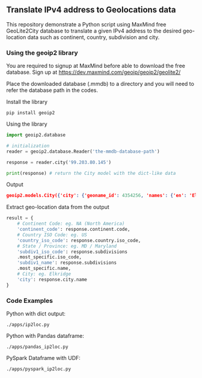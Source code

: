 ## Translate IPv4 address to Geolocations data ##
This repository demonstrate a Python script using MaxMind free GeoLite2City database to translate a given IPv4 address to the desired geo-location data such as continent, country, subdivision and city.

### Using the geoip2 library ###
You are required to signup at MaxMind before able to download the free database. Sign up at https://dev.maxmind.com/geoip/geoip2/geolite2/

Place the downloaded database (.mmdb) to a directory and you will need to refer the database path in the codes.

Install the library
```
pip install geoip2
```

Using the library
```python
import geoip2.database

# initialization
reader = geoip2.database.Reader('the-mmdb-database-path')

response = reader.city('99.203.80.145')

print(response) # return the City model with the dict-like data
```

Output
```json
geoip2.models.City({'city': {'geoname_id': 4354256, 'names': {'en': 'Elkridge'}}, 'continent': {'code': 'NA', 'geoname_id': 6255149, 'names': {'de': 'Nordamerika', 'en': 'North America', 'es': 'Norteamérica', 'fr': 'Amérique du Nord', 'ja': '北アメリカ', 'pt-BR': 'América do Norte', 'ru': 'Северная Америка', 'zh-CN': '北美洲'}}, 'country': {'geoname_id': 6252001, 'iso_code': 'US', 'names': {'de': 'USA', 'en': 'United States', 'es': 'Estados Unidos', 'fr': 'États-Unis', 'ja': 'アメリカ合衆国', 'pt-BR': 'Estados Unidos', 'ru': 'США', 'zh-CN': '美国'}}, 'location': {'accuracy_radius': 100, 'latitude': 39.2151, 'longitude': -76.754, 'metro_code': 512, 'time_zone': 'America/New_York'}, 'postal': {'code': '21075'}, 'registered_country': {'geoname_id': 6252001, 'iso_code': 'US', 'names': {'de': 'USA', 'en': 'United States', 'es': 'Estados Unidos', 'fr': 'États-Unis', 'ja': 'アメリカ合衆国', 'pt-BR': 'Estados Unidos', 'ru': 'США', 'zh-CN': '美国'}}, 'subdivisions': [{'geoname_id': 4361885, 'iso_code': 'MD', 'names': {'de': 'Maryland', 'en': 'Maryland', 'es': 'Maryland', 'fr': 'Maryland', 'ja': 'メリーランド州', 'pt-BR': 'Maryland', 'ru': 'Мэриленд', 'zh-CN': '马里兰州'}}], 'traits': {'ip_address': '99.203.80.145', 'prefix_len': 25}}, ['en'])
```

Extract geo-location data from the output

```python
result = {
    # Continent Code: eg. NA (North America)
    'continent_code': response.continent.code,
    # Country ISO Code: eg. US
    'country_iso_code': response.country.iso_code,
    # State / Province: eg. MD / Maryland
    'subdiv1_iso_code': response.subdivisions
    .most_specific.iso_code,
    'subdiv1_name': response.subdivisions
    .most_specific.name,
    # City: eg. Elkridge
    'city': response.city.name
}
```

### Code Examples ###
Python with dict output: 
```
./apps/ip2loc.py
```

Python with Pandas dataframe:
```
./apps/pandas_ip2loc.py
```

PySpark Dataframe with UDF:
```
./apps/pyspark_ip2loc.py
```